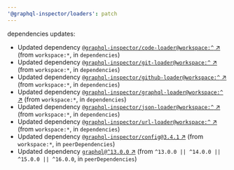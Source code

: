 ```yaml
---
'@graphql-inspector/loaders': patch
---
```

dependencies updates:
  - Updated dependency [`@graphql-inspector/code-loader@workspace:^`
    ↗︎](https://www.npmjs.com/package/@graphql-inspector/code-loader/v/workspace:^) (from
    `workspace:*`, in `dependencies`)
  - Updated dependency [`@graphql-inspector/git-loader@workspace:^`
    ↗︎](https://www.npmjs.com/package/@graphql-inspector/git-loader/v/workspace:^) (from
    `workspace:*`, in `dependencies`)
  - Updated dependency [`@graphql-inspector/github-loader@workspace:^`
    ↗︎](https://www.npmjs.com/package/@graphql-inspector/github-loader/v/workspace:^) (from
    `workspace:*`, in `dependencies`)
  - Updated dependency [`@graphql-inspector/graphql-loader@workspace:^`
    ↗︎](https://www.npmjs.com/package/@graphql-inspector/graphql-loader/v/workspace:^) (from
    `workspace:*`, in `dependencies`)
  - Updated dependency [`@graphql-inspector/json-loader@workspace:^`
    ↗︎](https://www.npmjs.com/package/@graphql-inspector/json-loader/v/workspace:^) (from
    `workspace:*`, in `dependencies`)
  - Updated dependency [`@graphql-inspector/url-loader@workspace:^`
    ↗︎](https://www.npmjs.com/package/@graphql-inspector/url-loader/v/workspace:^) (from
    `workspace:*`, in `dependencies`)
  - Updated dependency [`@graphql-inspector/config@3.4.1`
    ↗︎](https://www.npmjs.com/package/@graphql-inspector/config/v/3.4.1) (from `workspace:*`, in
    `peerDependencies`)
  - Updated dependency [`graphql@^13.0.0` ↗︎](https://www.npmjs.com/package/graphql/v/13.0.0) (from
    `^13.0.0 || ^14.0.0 || ^15.0.0 || ^16.0.0`, in `peerDependencies`)
